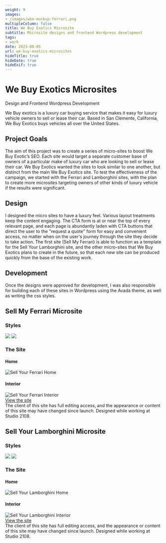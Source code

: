 ```yaml
---
weight: 9
images:
- /images/wbe-mockup-ferrari.png
multipleColumn: false
title: We Buy Exotics Microsite
subtitle: Microsite designs and frontend Wordpress development
tags:
- work
date: 2023-08-05
url: we-buy-exotics-microsites
hideTitle: true
hideDate: true
hideExif: true
---
```

# We Buy Exotics Microsites
<div class="subtitle">Design and Frontend Wordpress Development</div>

We Buy exotics is a luxury car buying service that makes it easy for luxury vehicle owners to sell or lease their car. Based in San Clemente, California, We Buy Exotics buys vehicles all over the United States.

## Project Goals
The aim of this project was to create a series of micro-sites to boost We Buy Exotic’s SEO. Each site would target a separate customer base of owners of a particular make of luxury car who are looking to sell or lease their car. We Buy Exotics wanted the sites to look similar to one another, but distinct from the main We Buy Exotics site. To test the effectiveness of the campaign, we started with the Ferrari and Lamborghini sites, with the plan to create more microsites targeting owners of other kinds of luxury vehicle if the results were significant.

## Design
I designed the micro sites to have a luxury feel. Various layout treatments keep the content engaging. The CTA form is at or near the top of every relevant page, and each page is abundantly laden with CTA buttons that direct the user to the "request a quote" form for easy and convenient access, no matter when on the user's journey through the site they decide to take action. The first site (Sell My Ferrari) is able to function as a template for the Sell Your Lamborghini site, and the other micro-sites that We Buy Exotics plans to create in the future, so that each new site can be produced quickly from the base of the existing work.

## Development
Once the designs were approved for development, I was also responsible for building each of these sites in Wordpress using the Avada theme, as well as writing the css styles.

## Sell My Ferrari Microsite

### Styles

![](/images/wbe/colors.png)
![](/images/wbe/fonts.png)

### The Site

#### Home
<div class="scroll-box"><img src="/images/wbe/SellMyFerrari-Home.png" alt="Sell Your Ferrari Home"/></div>

#### Interior
<div class="scroll-box"><img src="/images/wbe/SellMyFerrari-Interior.png" alt="Sell Your Ferrari Interior"/></div>

<div class="button"><a href="https://sellmyferrari.com" target="_blank">View the site</a></div>

<div class="small-text">The client of this site has full editing access, and the appearance or content of this site may have changed since launch. Designed while working at Studio 2108.</div>

## Sell Your Lamborghini Microsite

### Styles

![](/images/wbe/lambo-colors.png)
![](/images/wbe/lambo-fonts.png)

### The Site

#### Home
<div class="scroll-box"><img src="/images/wbe/SellYourLambo-Home.png" alt="Sell Your Lamborghini Home"/></div>

#### Interior
<div class="scroll-box"><img src="/images/wbe/SellYourLambo-Interior.png" alt="Sell Your Lamborghini Interior"/></div>



<div class="button"><a href="https://sellyourlamborghini.com" target="_blank">View the site</a></div>

<div class="small-text">The client of this site has full editing access, and the appearance or content of this site may have changed since launch. Designed while working at Studio 2108.</div>